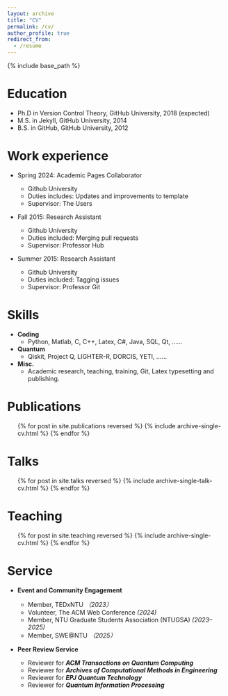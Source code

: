 ```yaml
---
layout: archive
title: "CV"
permalink: /cv/
author_profile: true
redirect_from:
  - /resume
---
```


{% include base_path %}

Education
======
* Ph.D in Version Control Theory, GitHub University, 2018 (expected)
* M.S. in Jekyll, GitHub University, 2014
* B.S. in GitHub, GitHub University, 2012

Work experience
======
* Spring 2024: Academic Pages Collaborator
  * Github University
  * Duties includes: Updates and improvements to template
  * Supervisor: The Users

* Fall 2015: Research Assistant
  * Github University
  * Duties included: Merging pull requests
  * Supervisor: Professor Hub

* Summer 2015: Research Assistant
  * Github University
  * Duties included: Tagging issues
  * Supervisor: Professor Git
  
Skills
======
* **Coding**
  * Python, Matlab, C, C++, Latex, C\#, Java, SQL, Qt, ......
* **Quantum**
  * Qiskit, Project Q, LIGHTER-R, DORCIS, YETI, ......
* **Misc.**
  * Academic research, teaching, training, Git, Latex typesetting and publishing.

Publications
======
  <ul>{% for post in site.publications reversed %}
    {% include archive-single-cv.html %}
  {% endfor %}</ul>
  
Talks
======
  <ul>{% for post in site.talks reversed %}
    {% include archive-single-talk-cv.html  %}
  {% endfor %}</ul>
  
Teaching
======
  <ul>{% for post in site.teaching reversed %}
    {% include archive-single-cv.html %}
  {% endfor %}</ul>
  
Service
======
* **Event and Community Engagement**
  * Member, TEDxNTU _（2023）_
  * Volunteer, The ACM Web Conference _(2024)_
  * Member, NTU Graduate Students Association (NTUGSA) _(2023–2025)_
  * Member, SWE@NTU _（2025）_

* **Peer Review Service**
  * Reviewer for **_ACM Transactions on Quantum Computing_**
  * Reviewer for **_Archives of Computational Methods in Engineering_**
  * Reviewer for **_EPJ Quantum Technology_**
  * Reviewer for **_Quantum Information Processing_**
